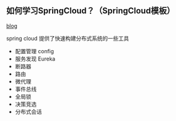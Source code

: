 ## 如何学习SpringCloud？（SpringCloud模板）

[blog](https://www.imooc.com/article/40147?block_id=tuijian_wz)


spring cloud 提供了快速构建分布式系统的一些工具
- 配置管理 config
- 服务发现 Eureka
- 断路器 
- 路由
- 微代理
- 事件总线
- 全局锁
- 决策竞选
- 分布式会话